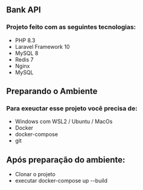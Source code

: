 ## Bank API

### Projeto feito com as seguintes tecnologias:
- PHP 8.3
- Laravel Framework 10
- MySQL 8
- Redis 7
- Nginx
- MySQL


## Preparando o Ambiente

### Para exeuctar esse projeto você precisa de:
 - Windows com WSL2 / Ubuntu / MacOs
 - Docker
 - docker-compose
 - git

## Após preparação do ambiente:
 - Clonar o projeto
 - executar docker-compose up --build




